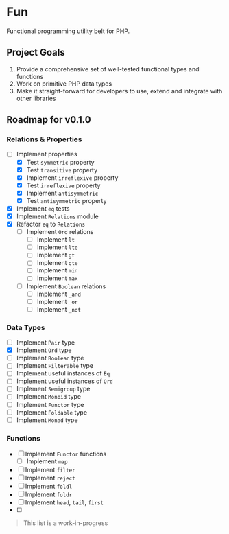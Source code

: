 # Fun

Functional programming utility belt for PHP.

## Project Goals

1. Provide a comprehensive set of well-tested functional types and functions
2. Work on primitive PHP data types
3. Make it straight-forward for developers to use, extend and integrate with
  other libraries

## Roadmap for v0.1.0

### Relations & Properties

- [ ] Implement properties
  - [x] Test `symmetric` property
  - [x] Test `transitive` property
  - [x] Implement `irreflexive` property
  - [x] Test `irreflexive` property
  - [x] Implement `antisymmetric`
  - [x] Test `antisymmetric` property
- [x] Implement `eq` tests
- [x] Implement `Relations` module
- [x] Refactor `eq` to `Relations`
  - [ ] Implement `Ord` relations
    - [ ] Implement `lt`
    - [ ] Implement `lte`
    - [ ] Implement `gt`
    - [ ] Implement `gte`
    - [ ] Implement `min`
    - [ ] Implement `max`
  - [ ] Implement `Boolean` relations
    - [ ] Implement `_and`
    - [ ] Implement `_or`
    - [ ] Implement `_not`

### Data Types

- [ ] Implement `Pair` type
- [x] Implement `Ord` type
- [ ] Implement `Boolean` type
- [ ] Implement `Filterable` type
- [ ] Implement useful instances of `Eq`
- [ ] Implement useful instances of `Ord`
- [ ] Implement `Semigroup` type
- [ ] Implement `Monoid` type
- [ ] Implement `Functor` type
- [ ] Implement `Foldable` type
- [ ] Implement `Monad` type

### Functions

- [ ] Implement `Functor` functions
  - [ ] Implement `map`
- [ ] Implement `filter`
- [ ] Implement `reject`
- [ ] Implement `foldl`
- [ ] Implement `foldr`
- [ ] Implement `head`, `tail`, `first`
- [ ]

> This list is a work-in-progress
